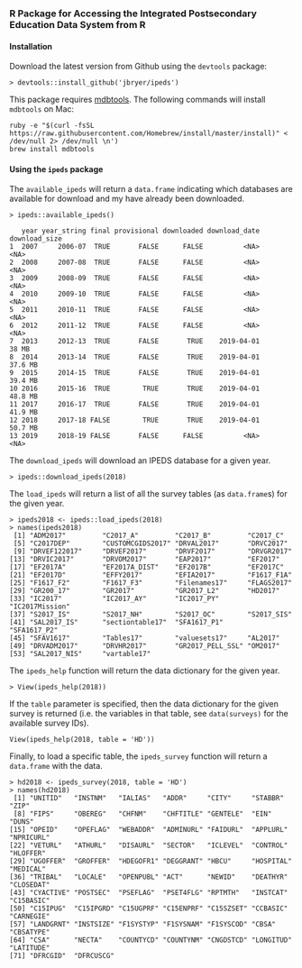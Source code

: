 ### R Package for Accessing the Integrated Postsecondary Education Data System from R

<!-- 
[![Build Status](https://api.travis-ci.org/jbryer/ipeds.svg)](https://travis-ci.org/jbryer/ipeds?branch=master)
[![CRAN_Status_Badge](http://www.r-pkg.org/badges/version/ipeds)](http://cran.r-project.org/package=ipeds)
![Downloads](http://cranlogs.r-pkg.org/badges/ipeds)
-->

#### Installation

Download the latest version from Github using the `devtools` package:

```
> devtools::install_github('jbryer/ipeds')
```

This package requires [mdbtools](https://github.com/brianb/mdbtools). The following commands will install `mdbtools` on Mac:

```
ruby -e "$(curl -fsSL https://raw.githubusercontent.com/Homebrew/install/master/install)" < /dev/null 2> /dev/null \n')
brew install mdbtools
```

#### Using the `ipeds` package

The `available_ipeds` will return a `data.frame` indicating which databases are available for download and my have already been downloaded.

```
> ipeds::available_ipeds()

   year year_string final provisional downloaded download_date download_size
1  2007     2006-07  TRUE       FALSE      FALSE          <NA>          <NA>
2  2008     2007-08  TRUE       FALSE      FALSE          <NA>          <NA>
3  2009     2008-09  TRUE       FALSE      FALSE          <NA>          <NA>
4  2010     2009-10  TRUE       FALSE      FALSE          <NA>          <NA>
5  2011     2010-11  TRUE       FALSE      FALSE          <NA>          <NA>
6  2012     2011-12  TRUE       FALSE      FALSE          <NA>          <NA>
7  2013     2012-13  TRUE       FALSE       TRUE    2019-04-01         38 MB
8  2014     2013-14  TRUE       FALSE       TRUE    2019-04-01       37.6 MB
9  2015     2014-15  TRUE       FALSE       TRUE    2019-04-01       39.4 MB
10 2016     2015-16  TRUE        TRUE       TRUE    2019-04-01       48.8 MB
11 2017     2016-17  TRUE       FALSE       TRUE    2019-04-01       41.9 MB
12 2018     2017-18 FALSE        TRUE       TRUE    2019-04-01       50.7 MB
13 2019     2018-19 FALSE       FALSE      FALSE          <NA>          <NA>
```

The `download_ipeds` will download an IPEDS database for a given year.

```
> ipeds::download_ipeds(2018)
```

The `load_ipeds` will return a list of all the survey tables (as `data.frame`s) for the given year.

```
> ipeds2018 <- ipeds::load_ipeds(2018)
> names(ipeds2018)
 [1] "ADM2017"         "C2017_A"         "C2017_B"         "C2017_C"        
 [5] "C2017DEP"        "CUSTOMCGIDS2017" "DRVAL2017"       "DRVC2017"       
 [9] "DRVEF122017"     "DRVEF2017"       "DRVF2017"        "DRVGR2017"      
[13] "DRVIC2017"       "DRVOM2017"       "EAP2017"         "EF2017"         
[17] "EF2017A"         "EF2017A_DIST"    "EF2017B"         "EF2017C"        
[21] "EF2017D"         "EFFY2017"        "EFIA2017"        "F1617_F1A"      
[25] "F1617_F2"        "F1617_F3"        "Filenames17"     "FLAGS2017"      
[29] "GR200_17"        "GR2017"          "GR2017_L2"       "HD2017"         
[33] "IC2017"          "IC2017_AY"       "IC2017_PY"       "IC2017Mission"  
[37] "S2017_IS"        "S2017_NH"        "S2017_OC"        "S2017_SIS"      
[41] "SAL2017_IS"      "sectiontable17"  "SFA1617_P1"      "SFA1617_P2"     
[45] "SFAV1617"        "Tables17"        "valuesets17"     "AL2017"         
[49] "DRVADM2017"      "DRVHR2017"       "GR2017_PELL_SSL" "OM2017"         
[53] "SAL2017_NIS"     "vartable17"
```

The `ipeds_help` function will return the data dictionary for the given year.

```
> View(ipeds_help(2018))
```

If the `table` parameter is specified, then the data dictionary for the given survey is returned (i.e. the variables in that table, see `data(surveys)` for the available survey IDs).

```
View(ipeds_help(2018, table = 'HD'))
```

Finally, to load a specific table, the `ipeds_survey` function will return a `data.frame` with the data.

```
> hd2018 <- ipeds_survey(2018, table = 'HD')
> names(hd2018)
 [1] "UNITID"   "INSTNM"   "IALIAS"   "ADDR"     "CITY"     "STABBR"   "ZIP"     
 [8] "FIPS"     "OBEREG"   "CHFNM"    "CHFTITLE" "GENTELE"  "EIN"      "DUNS"    
[15] "OPEID"    "OPEFLAG"  "WEBADDR"  "ADMINURL" "FAIDURL"  "APPLURL"  "NPRICURL"
[22] "VETURL"   "ATHURL"   "DISAURL"  "SECTOR"   "ICLEVEL"  "CONTROL"  "HLOFFER" 
[29] "UGOFFER"  "GROFFER"  "HDEGOFR1" "DEGGRANT" "HBCU"     "HOSPITAL" "MEDICAL" 
[36] "TRIBAL"   "LOCALE"   "OPENPUBL" "ACT"      "NEWID"    "DEATHYR"  "CLOSEDAT"
[43] "CYACTIVE" "POSTSEC"  "PSEFLAG"  "PSET4FLG" "RPTMTH"   "INSTCAT"  "C15BASIC"
[50] "C15IPUG"  "C15IPGRD" "C15UGPRF" "C15ENPRF" "C15SZSET" "CCBASIC"  "CARNEGIE"
[57] "LANDGRNT" "INSTSIZE" "F1SYSTYP" "F1SYSNAM" "F1SYSCOD" "CBSA"     "CBSATYPE"
[64] "CSA"      "NECTA"    "COUNTYCD" "COUNTYNM" "CNGDSTCD" "LONGITUD" "LATITUDE"
[71] "DFRCGID"  "DFRCUSCG"
```

